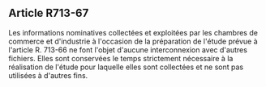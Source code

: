 Article R713-67
----
Les informations nominatives collectées et exploitées par les chambres de
commerce et d'industrie à l'occasion de la préparation de l'étude prévue à
l'article R. 713-66 ne font l'objet d'aucune interconnexion avec d'autres
fichiers. Elles sont conservées le temps strictement nécessaire à la réalisation
de l'étude pour laquelle elles sont collectées et ne sont pas utilisées à
d'autres fins.
